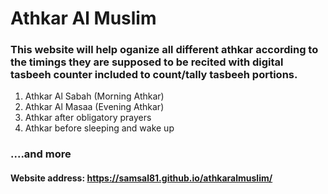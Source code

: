 # Athkar Al Muslim

### This website will help oganize all different athkar according to the timings they are supposed to be recited with digital tasbeeh counter included to count/tally tasbeeh portions.

1. Athkar Al Sabah (Morning Athkar)
2. Athkar Al Masaa (Evening Athkar)
3. Athkar after obligatory prayers
4. Athkar before sleeping and wake up
### ....and more

#### Website address: https://samsal81.github.io/athkaralmuslim/
